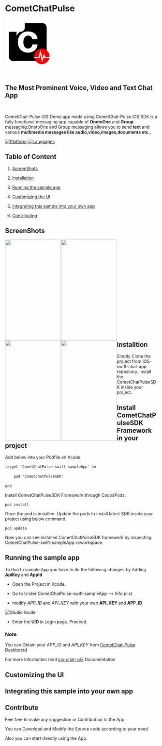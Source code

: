 <div style="width:100%">
	<div style="width:50%; display:inline-block">
		<h1> CometChatPulse </h1> 
		<img align="left" width="150" height="150" alt="CometChat Pulse" src="https://github.com/CometChat-Pulse/javascript-chat-sdk/blob/master/CometChat%20Pulse%20Logo.png">		
	</div>	
</div>
</br>
</br>
<h2> The Most Prominent Voice, Video and Text Chat App</h2>

</div>
<br>

CometChat-Pulse iOS Demo app made using CometChat-Pulse iOS SDK is a fully functional messaging app capable of **OnetoOne** and **Group** messaging.OnetoOne and Group messaging allows you to send **text** and various **multimedia messages like audio,video,images,documents etc..**

[![Platform](https://img.shields.io/badge/platform-iOS-orange.svg)](https://cocoapods.org/pods/CometChatPulseSDK)
[![Languages](https://img.shields.io/badge/language-Swift-orange.svg)](https://github.com/CometChat-Pulse/ios-swift-chat-app)


## Table of Content

1. [ScreenShots](#screenshots)

2. [Installation](#installtion)

2. [Running the sample app](#run-the-sample-app)

4. [Customizing the UI](#customizing-the-UI)

5. [Integrating this sample into your own app](#integrating-this-sample-into-your-own-app)

4. [Contributing](#contribute)


## ScreenShots

<img align="left" width="185" height="331" src="https://github.com/CometChat-Pulse/ios-swift-chat-app/blob/master/Screenshots/splash.gif">
   

   <img align="left" width="185" height="331" src="https://github.com/CometChat-Pulse/ios-swift-chat-app/blob/master/Screenshots/login.gif">
   
   
   <img align="left" width="185" height="331" src="https://github.com/CometChat-Pulse/ios-swift-chat-app/blob/master/Screenshots/tapOnContact.gif">
   
 
   
   <img align="left" width="185" height="331" src="https://github.com/CometChat-Pulse/ios-swift-chat-app/blob/master/Screenshots/Contacts.gif"></br>                                                      
   
<br></br><br></br><br></br><br></br><br></br><br></br><br></br><br></br>


## Installtion 
      
   Simply Clone the project from iOS-swift-chat-app repository. Install the CometChatPulseSDK inside your project.
   
## Install CometChatPulseSDK Framework in  your project

Add below into your Podfile on Xcode.

```
target 'CometChatPulse-swift-sampleApp' do
  
	pod 'CometChatPulseSDK'

end
```

Install CometChatPulseSDK Framework through CocoaPods.

```
pod install
```
Once the pod is installed. Update the pods to install latest SDK inside your project using below command. 

```
pod update
```

Now you can see installed CometChatPulseSDK framework by inspecting CometChatPulse-swift-sampleApp.xcworkspace.   
   
   

## Running the sample app


   
   To Run to sample App you have to do the following changes by Adding **ApiKey** and **AppId**
          
   - Open the Project in Xcode. 
          
   - Go to Under CometChatPulse-swift-sampleApp -->  Info.plist
                  
   -  modify *APP_ID* and *API_KEY* with your own **API_KEY** and **APP_ID**
   
 ![Studio Guide](https://github.com/CometChat-Pulse/ios-swift-chat-app/blob/PULSE_001/Screenshots/Authentication.png)    
     
   - Enter the **UID** in Login page. Proceed.
    
   
### Note    


   You can Obtain your  *APP_ID* and *API_KEY* from [CometChat-Pulse Dashboard](https://app.cometchat.com/#/login)
   
   For more information read [ios-chat-sdk](https://github.com/CometChat-Pulse/ios-chat-sdk) Documentation
    
 ## Customizing the UI
 
 
 
       
## Integrating this sample into your own app       
       

## Contribute 
   
   
   Feel free to make any suggestion or Contribution to the App. 
   
   You can Download and Modify the Source code according to your need.
   
   Also you can start directly using the App.



